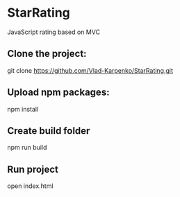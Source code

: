 # StarRating
JavaScript rating based on MVC

## Clone the project:

git clone https://github.com/Vlad-Karpenko/StarRating.git

## Upload npm packages:

npm install

## Create build folder

npm run build

## Run project

open index.html

